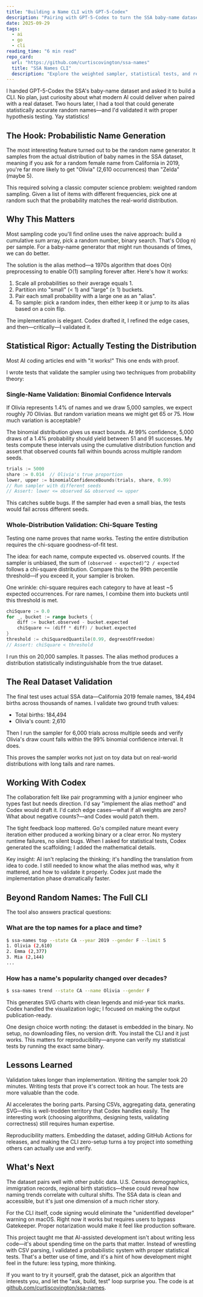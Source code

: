 ```yaml
---
title: "Building a Name CLI with GPT-5-Codex"
description: "Pairing with GPT-5-Codex to turn the SSA baby-name dataset into a polished Go CLI with weighted sampling, charts, and automated releases."
date: 2025-09-29
tags:
  - ai
  - go
  - cli
reading_time: "6 min read"
repo_card:
  url: "https://github.com/curtiscovington/ssa-names"
  title: "SSA Names CLI"
  description: "Explore the weighted sampler, statistical tests, and release automation on GitHub."
---
```

I handed GPT-5-Codex the SSA's baby-name dataset and asked it to build a CLI. No plan, just curiosity about what modern AI could deliver when paired with a real dataset. Two hours later, I had a tool that could generate statistically accurate random names—and I'd validated it with proper hypothesis testing. Yay statistics!

## The Hook: Probabilistic Name Generation

The most interesting feature turned out to be the random name generator. It samples from the actual distribution of baby names in the SSA dataset, meaning if you ask for a random female name from California in 2019, you're far more likely to get "Olivia" (2,610 occurrences) than "Zelda" (maybe 5).

This required solving a classic computer science problem: weighted random sampling. Given a list of items with different frequencies, pick one at random such that the probability matches the real-world distribution.

## Why This Matters

Most sampling code you'll find online uses the naive approach: build a cumulative sum array, pick a random number, binary search. That's O(log n) per sample. For a baby-name generator that might run thousands of times, we can do better.

The solution is the alias method—a 1970s algorithm that does O(n) preprocessing to enable O(1) sampling forever after. Here's how it works:

1. Scale all probabilities so their average equals 1.
2. Partition into "small" (< 1) and "large" (≥ 1) buckets.
3. Pair each small probability with a large one as an "alias".
4. To sample: pick a random index, then either keep it or jump to its alias based on a coin flip.

The implementation is elegant. Codex drafted it, I refined the edge cases, and then—critically—I validated it.

## Statistical Rigor: Actually Testing the Distribution

Most AI coding articles end with "it works!" This one ends with proof.

I wrote tests that validate the sampler using two techniques from probability theory:

### Single-Name Validation: Binomial Confidence Intervals

If Olivia represents 1.4% of names and we draw 5,000 samples, we expect roughly 70 Olivias. But random variation means we might get 65 or 75. How much variation is acceptable?

The binomial distribution gives us exact bounds. At 99% confidence, 5,000 draws of a 1.4% probability should yield between 51 and 91 successes. My tests compute these intervals using the cumulative distribution function and assert that observed counts fall within bounds across multiple random seeds.

```go
trials := 5000
share := 0.014  // Olivia's true proportion
lower, upper := binomialConfidenceBounds(trials, share, 0.99)
// Run sampler with different seeds
// Assert: lower <= observed && observed <= upper
```

This catches subtle bugs. If the sampler had even a small bias, the tests would fail across different seeds.

### Whole-Distribution Validation: Chi-Square Testing

Testing one name proves that name works. Testing the entire distribution requires the chi-square goodness-of-fit test.

The idea: for each name, compute expected vs. observed counts. If the sampler is unbiased, the sum of `(observed - expected)^2 / expected` follows a chi-square distribution. Compare this to the 99th percentile threshold—if you exceed it, your sampler is broken.

One wrinkle: chi-square requires each category to have at least ~5 expected occurrences. For rare names, I combine them into buckets until this threshold is met.

```go
chiSquare := 0.0
for _, bucket := range buckets {
    diff := bucket.observed - bucket.expected
    chiSquare += (diff * diff) / bucket.expected
}
threshold := chiSquaredQuantile(0.99, degreesOfFreedom)
// Assert: chiSquare < threshold
```

I run this on 20,000 samples. It passes. The alias method produces a distribution statistically indistinguishable from the true dataset.

## The Real Dataset Validation

The final test uses actual SSA data—California 2019 female names, 184,494 births across thousands of names. I validate two ground truth values:

- Total births: 184,494
- Olivia's count: 2,610

Then I run the sampler for 6,000 trials across multiple seeds and verify Olivia's draw count falls within the 99% binomial confidence interval. It does.

This proves the sampler works not just on toy data but on real-world distributions with long tails and rare names.

## Working With Codex

The collaboration felt like pair programming with a junior engineer who types fast but needs direction. I'd say "implement the alias method" and Codex would draft it. I'd catch edge cases—what if all weights are zero? What about negative counts?—and Codex would patch them.

The tight feedback loop mattered. Go's compiled nature meant every iteration either produced a working binary or a clear error. No mystery runtime failures, no silent bugs. When I asked for statistical tests, Codex generated the scaffolding; I added the mathematical details.

Key insight: AI isn't replacing the thinking; it's handling the translation from idea to code. I still needed to know what the alias method was, why it mattered, and how to validate it properly. Codex just made the implementation phase dramatically faster.

## Beyond Random Names: The Full CLI

The tool also answers practical questions:

### What are the top names for a place and time?

```bash
$ ssa-names top --state CA --year 2019 --gender F --limit 5
1. Olivia (2,610)
2. Emma (2,377)
3. Mia (2,144)
...
```

### How has a name's popularity changed over decades?

```bash
$ ssa-names trend --state CA --name Olivia --gender F
```

This generates SVG charts with clean legends and mid-year tick marks. Codex handled the visualization logic; I focused on making the output publication-ready.

One design choice worth noting: the dataset is embedded in the binary. No setup, no downloading files, no version drift. You install the CLI and it just works. This matters for reproducibility—anyone can verify my statistical tests by running the exact same binary.

## Lessons Learned

Validation takes longer than implementation. Writing the sampler took 20 minutes. Writing tests that prove it's correct took an hour. The tests are more valuable than the code.

AI accelerates the boring parts. Parsing CSVs, aggregating data, generating SVG—this is well-trodden territory that Codex handles easily. The interesting work (choosing algorithms, designing tests, validating correctness) still requires human expertise.

Reproducibility matters. Embedding the dataset, adding GitHub Actions for releases, and making the CLI zero-setup turns a toy project into something others can actually use and verify.

## What's Next

The dataset pairs well with other public data. U.S. Census demographics, immigration records, regional birth statistics—these could reveal how naming trends correlate with cultural shifts. The SSA data is clean and accessible, but it's just one dimension of a much richer story.

For the CLI itself, code signing would eliminate the "unidentified developer" warning on macOS. Right now it works but requires users to bypass Gatekeeper. Proper notarization would make it feel like production software.

This project taught me that AI-assisted development isn't about writing less code—it's about spending time on the parts that matter. Instead of wrestling with CSV parsing, I validated a probabilistic system with proper statistical tests. That's a better use of time, and it's a hint of how development might feel in the future: less typing, more thinking.

If you want to try it yourself, grab the dataset, pick an algorithm that interests you, and let the "ask, build, test" loop surprise you. The code is at [github.com/curtiscovington/ssa-names](https://github.com/curtiscovington/ssa-names).

